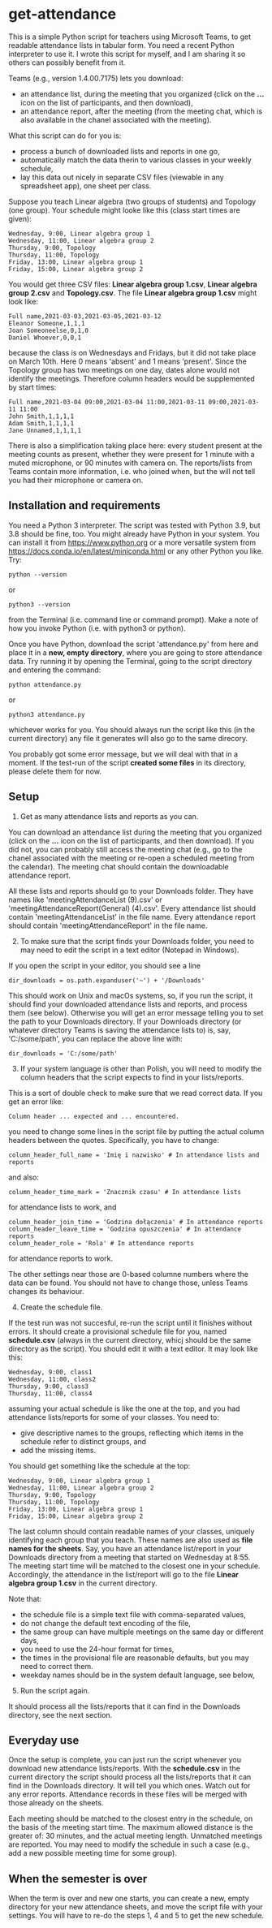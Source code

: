 # get-attendance

This is a simple Python script for teachers using Microsoft Teams, to get readable attendance lists in tabular form. You need a recent Python interpreter to use it. I wrote this script for myself, and I am sharing it so others can possibly benefit from it.

Teams (e.g., version 1.4.00.7175) lets you download:
* an attendance list, during the meeting that you organized (click on the **...** icon on the list of participants, and then download),
* an attendance report, after the meeting (from the meeting chat, which is also available in the chanel associated with the meeting).

What this script can do for you is:
* process a bunch of downloaded lists and reports in one go,
* automatically match the data therin to various classes in your weekly schedule,
* lay this data out nicely in separate CSV files (viewable in any spreadsheet app), one sheet per class.

Suppose you teach Linear algebra (two groups of students) and Topology (one group). Your schedule might looke like this (class start times are given):

    Wednesday, 9:00, Linear algebra group 1
    Wednesday, 11:00, Linear algebra group 2
    Thursday, 9:00, Topology
    Thursday, 11:00, Topology
    Friday, 13:00, Linear algebra group 1
    Friday, 15:00, Linear algebra group 2

You would get three CSV files: **Linear algebra group 1.csv**, **Linear algebra group 2.csv** and **Topology.csv**. The file **Linear algebra group 1.csv** might look like:

    Full name,2021-03-03,2021-03-05,2021-03-12
    Eleanor Someone,1,1,1
    Joan Someoneelse,0,1,0
    Daniel Whoever,0,0,1
    
because the class is on Wednesdays and Fridays, but it did not take place on March 10th. Here 0 means 'absent' and 1 means 'present'. Since the Topology group has two meetings on one day, dates alone would not identify the meetings. Therefore column headers would be supplemented by start times:

    Full name,2021-03-04 09:00,2021-03-04 11:00,2021-03-11 09:00,2021-03-11 11:00
    John Smith,1,1,1,1
    Adam Smith,1,1,1,1
    Jane Unnamed,1,1,1,1

There is also a simplification taking place here: every student present at the meeting counts as present, whether they were present for 1 minute with a muted microphone, or 90 minutes with camera on. The reports/lists from Teams contain more information, i.e. who joined when, but the will not tell you had their microphone or camera on.

## Installation and requirements

You need a Python 3 interpreter. The script was tested with Python 3.9, but 3.8 should be fine, too. You might already have Python in your system. You can install it from https://www.python.org or a more versatile system from https://docs.conda.io/en/latest/miniconda.html or any other Python you like. Try:

    python --version

or

    python3 --version

from the Terminal (i.e. command line or command prompt). Make a note of how you invoke Python (i.e. with python3 or python).

Once you have Python, download the script 'attendance.py' from here and place it in a **new, empty directory**, where you are going to store attendance data. Try running it by opening the Terminal, going to the script directory and entering the command:

    python attendance.py

or

    python3 attendance.py

whichever works for you. You should always run the script like this (in the current directory) any file it generates will also go to the same direcory.

You probably got some error message, but we will deal with that in a moment. If the test-run of the script **created some files** in its directory, please delete them for now.

## Setup

1. Get as many attendance lists and reports as you can.

You can download an attendance list during the meeting that you organized (click on the **...** icon on the list of participants, and then download). If you did not, you can probably still access the meeting chat (e.g., go to the chanel associated with the meeting or re-open a scheduled meeting from the calendar). The meeting chat should contain the downloadable attendance report.

All these lists and reports should go to your Downloads folder. They have names like 'meetingAttendanceList (9).csv' or 'meetingAttendanceReport(General) (4).csv'.
Every attendance list should contain 'meetingAttendanceList' in the file name. Every attendance report should contain 'meetingAttendanceReport' in the file name.

2. To make sure that the script finds your Downloads folder, you need to may need to edit the script in a text editor (Notepad in Windows).

If you open the script in your editor, you should see a line

    dir_downloads = os.path.expanduser('~') + '/Downloads'

This should work on Unix and macOs systems, so, if you run the script, it should find your downloaded attendance lists and reports, and process them (see below). Otherwise you will get an error message telling you to set the path to your Downloads directory. If your Downloads directory (or whatever directory Teams is saving the attendance lists to) is, say, 'C:/some/path', you can replace the above line with:

    dir_downloads = 'C:/some/path'

3. If your system language is other than Polish, you will need to modify the column headers that the script expects to find in your lists/reports.

This is a sort of double check to make sure that we read correct data. If you get an error like:

    Column header ... expected and ... encountered.

you need to change some lines in the script file by putting the actual column headers between the quotes.  Specifically, you have to change:

    column_header_full_name = 'Imię i nazwisko' # In attendance lists and reports
    
and also:

    column_header_time_mark = 'Znacznik czasu' # In attendance lists
    
for attendance lists to work, and

    column_header_join_time = 'Godzina dołączenia' # In attendance reports
    column_header_leave_time = 'Godzina opuszczenia' # In attendance reports
    column_header_role = 'Rola' # In attendance reports

for attendance reports to work.

The other settings near those are 0-based columne numbers where the data can be found. You should not have to change those, unless Teams changes its behaviour.

4. Create the schedule file.

If the test run was not succesful, re-run the script until it finishes without errors. It should create a provisional schedule file for you, named **schedule.csv** (always in the current directory, whicj should be the same directory as the script). You should edit it with a text editor. It may look like this:

    Wednesday, 9:00, class1
    Wednesday, 11:00, class2
    Thursday, 9:00, class3
    Thursday, 11:00, class4

assuming your actual schedule is like the one at the top, and you had attendance lists/reports for some of your classes. You need to:

* give descriptive names to the groups, reflecting which items in the schedule refer to distinct groups, and
* add the missing items.

You should get something like the schedule at the top:

    Wednesday, 9:00, Linear algebra group 1
    Wednesday, 11:00, Linear algebra group 2
    Thursday, 9:00, Topology
    Thursday, 11:00, Topology
    Friday, 13:00, Linear algebra group 1
    Friday, 15:00, Linear algebra group 2

The last column should contain readable names of your classes, uniquely identifying each group that you teach. These names are also used as **file names for the sheets**. Say, you have an attendance list/report in your Downloads directory from a meeting that started on Wednesday at 8:55. The meeting start time will be matched to the closest one in your schedule. Accordingly, the attendance in the list/report will go to the file **Linear algebra group 1.csv** in the current directory. 

Note that:
* the schedule file is a simple text file with comma-separated values,
* do not change the default text encoding of the file,
* the same group can have multiple meetings on the same day or different days,
* you need to use the 24-hour format for times,
* the times in the provisional file are reasonable defaults, but you may need to correct them.
* weekday names should be in the system default language, see below,

5. Run the script again.

It should process all the lists/reports that it can find in the Downloads directory, see the next section.

## Everyday use

Once the setup is complete, you can just run the script whenever you download new attendance lists/reports. With the **schedule.csv** in the current directory the script should process all the lists/reports that it can find in the Downloads directory. It will tell you which ones. Watch out for any error reports. Attendance records in these files will be merged with those already on the sheets.

Each meeting should be matched to the closest entry in the schedule, on the basis of the meeting start time. The maximum allowed distance is the greater of: 30 minutes, and the actual meeting length. Unmatched meetings are reported. You may need to modify the schedule in such a case (e.g., add a new possible meeting time for some group).

## When the semester is over

When the term is over and new one starts, you can create a new, empty directory for your new attendance sheets, and move the script file with your settings. You will have to re-do the steps 1, 4 and 5 to get the new schedule.

